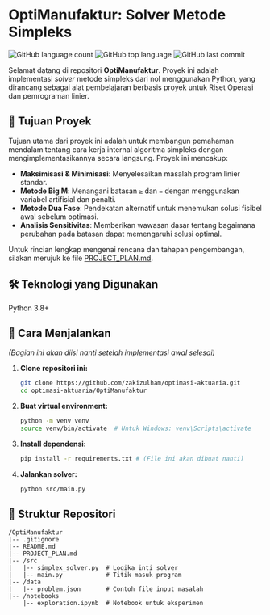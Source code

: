 # OptiManufaktur: Solver Metode Simpleks

![GitHub language count](https://img.shields.io/github/languages/count/zakizulham/OptiManufaktur)
![GitHub top language](https://img.shields.io/github/languages/top/zakizulham/OptiManufaktur)
![GitHub last commit](https://img.shields.io/github/last-commit/zakizulham/OptiManufaktur)

Selamat datang di repositori **OptiManufaktur**. Proyek ini adalah implementasi *solver* metode simpleks dari nol menggunakan Python, yang dirancang sebagai alat pembelajaran berbasis proyek untuk Riset Operasi dan pemrograman linier.

## 🎯 Tujuan Proyek

Tujuan utama dari proyek ini adalah untuk membangun pemahaman mendalam tentang cara kerja internal algoritma simpleks dengan mengimplementasikannya secara langsung. Proyek ini mencakup:
-   **Maksimisasi & Minimisasi**: Menyelesaikan masalah program linier standar.
-   **Metode Big M**: Menangani batasan `≥` dan `=` dengan menggunakan variabel artifisial dan penalti.
-   **Metode Dua Fase**: Pendekatan alternatif untuk menemukan solusi fisibel awal sebelum optimasi.
-   **Analisis Sensitivitas**: Memberikan wawasan dasar tentang bagaimana perubahan pada batasan dapat memengaruhi solusi optimal.

Untuk rincian lengkap mengenai rencana dan tahapan pengembangan, silakan merujuk ke file [PROJECT_PLAN.md](PROJECT_PLAN.md).

## 🛠️ Teknologi yang Digunakan
Python 3.8+

## 🚀 Cara Menjalankan

*(Bagian ini akan diisi nanti setelah implementasi awal selesai)*

1.  **Clone repositori ini:**
    ```bash
    git clone https://github.com/zakizulham/optimasi-aktuaria.git
    cd optimasi-aktuaria/OptiManufaktur
    ```
2.  **Buat virtual environment:**
    ```bash
    python -m venv venv
    source venv/bin/activate  # Untuk Windows: venv\Scripts\activate
    ```
3.  **Install dependensi:**
    ```bash
    pip install -r requirements.txt # (File ini akan dibuat nanti)
    ```
4.  **Jalankan solver:**
    ```bash
    python src/main.py
    ```

## 📂 Struktur Repositori

```
/OptiManufaktur
|-- .gitignore
|-- README.md
|-- PROJECT_PLAN.md
|-- /src
|   |-- simplex_solver.py  # Logika inti solver
|   |-- main.py            # Titik masuk program
|-- /data
|   |-- problem.json       # Contoh file input masalah
|-- /notebooks
    |-- exploration.ipynb  # Notebook untuk eksperimen
```
